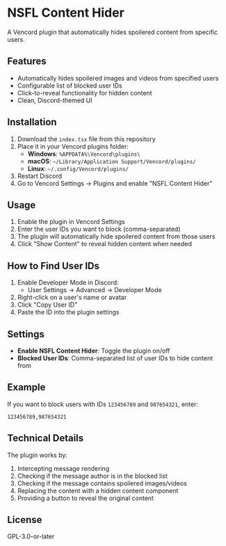 # NSFL Content Hider

A Vencord plugin that automatically hides spoilered content from specific users.

## Features

- Automatically hides spoilered images and videos from specified users
- Configurable list of blocked user IDs
- Click-to-reveal functionality for hidden content
- Clean, Discord-themed UI

## Installation

1. Download the `index.tsx` file from this repository
2. Place it in your Vencord plugins folder:
   - **Windows**: `%APPDATA%\Vencord\plugins\`
   - **macOS**: `~/Library/Application Support/Vencord/plugins/`
   - **Linux**: `~/.config/Vencord/plugins/`
3. Restart Discord
4. Go to Vencord Settings → Plugins and enable "NSFL Content Hider"

## Usage

1. Enable the plugin in Vencord Settings
2. Enter the user IDs you want to block (comma-separated)
3. The plugin will automatically hide spoilered content from those users
4. Click "Show Content" to reveal hidden content when needed

## How to Find User IDs

1. Enable Developer Mode in Discord:
   - User Settings → Advanced → Developer Mode
2. Right-click on a user's name or avatar
3. Click "Copy User ID"
4. Paste the ID into the plugin settings

## Settings

- **Enable NSFL Content Hider**: Toggle the plugin on/off
- **Blocked User IDs**: Comma-separated list of user IDs to hide content from

## Example

If you want to block users with IDs `123456789` and `987654321`, enter:
```
123456789,987654321
```

## Technical Details

The plugin works by:
1. Intercepting message rendering
2. Checking if the message author is in the blocked list
3. Checking if the message contains spoilered images/videos
4. Replacing the content with a hidden content component
5. Providing a button to reveal the original content

## License

GPL-3.0-or-later 